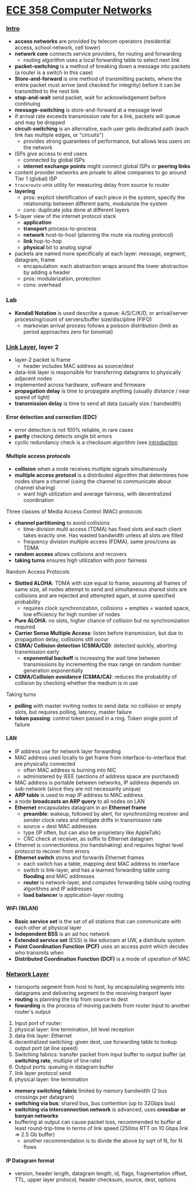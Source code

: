 # [ECE 358 Computer Networks](https://learn.uwaterloo.ca/d2l/le/content/463410/viewContent/2545984/View)

### [Intro](https://learn.uwaterloo.ca/d2l/le/content/463410/viewContent/2545984/View)

- **access networks** are provided by telecom operators (residential access, school network, cell tower)
- **network core** connects service providers, for routing and forwarding
  - routing algorithm uses a local forwarding table to select next link
- **packet-switching** is a method of breaking down a message into packets (a router is a switch in this case)
- **Store-and-forward** is one method of transmitting packets, where the entire packet must arrive (and checked for integrity) before it can be transmitted to the next link
- **stop-and-wait** send packet, wait for acknowledgement before continuing
- **message-switching** is store-and-forward at a message level
- if arrival rate exceeds transmission rate for a link, packets will queue and may be dropped
- **circuit-switching** is an alternative, each user gets dedicated path (each link has multiple edges, or "circuits")
  - provides strong guarantees of performance, but allows less users on the network
- ISPs give access to end users
  - connected by global ISPs
  - **internet exchange points** might connect global ISPs or **peering links**
- content provider networks are private to allow companies to go around Tier 1 (global) ISP
- `traceroute` unix utility for measuring delay from source to router
- **layering**
  - pros: explicit identification of each piece in the system, specify the relationship between different parts, modularize the system
  - cons: duplicate jobs done at different layers
- 5-layer view of the internet protocol stack
  - **application**
  - **transport** process-to-process
  - **network** host-to-host (planning the route via routing protocol)
  - **link** hop-to-hop
  - **physical** bit to analog signal
- packets are named more specifically at each layer: message, segment, datagram, frame
  - encapsulation: each abstraction wraps around the lower abstraction by adding a header
  - pros: modularization, protection
  - cons: overhead

### Lab
- **Kendall Notation** is used describe a queue: A/S/C/K/D, or arrival/server processing/count of servers/buffer size/discipline (FIFO)
  - markovian arrival process follows a poisson distribution (limit as period approaches zero for binomial)
  
### [Link Layer](https://learn.uwaterloo.ca/d2l/le/content/463410/viewContent/2561713/View), layer 2
- layer-2 packet is frame
  - header includes MAC address as source/dest
- data-link layer is responsible for transferring datagrams to physically adjacent nodes
- implemented across hardware, software and firmware
- **propagation delay** is time to propagate anything (usually distance / near speed of light)
- **transmission delay** is time to send all data (usually size / bandwidth)

#### Error detection and correction (EDC)
- error detection is not 100% reliable, in rare cases
- **parity** checking detects single bit errors
- cyclic redundancy check is a checksum algorithm (see [introduction](http://www.sunshine2k.de/articles/coding/crc/understanding_crc.html)

#### Multiple access protocols
- **collision** when a node receives multiple signals simultaneously
- **multiple access protocol** is a distributed algorithm that determines how nodes share a channel (using the channel to communicate about channel sharing)
  - want high utilization and average fairness, with decentralized coordination

Three classes of Media Access Control (MAC) protocols
- **channel partitioning** to avoid collisions
  - time-division multi access (TDMA) has fixed slots and each client takes exactly one. Has wasted bandwidth unless all slots are filled
  - frequency division multiple access (FDMA), same pros/cons as TDMA
- **random access** allows collisions and recovers
- **taking turns** ensures high utilization with poor fairness

Random Access Protocols
- **Slotted ALOHA**: TDMA with size equal to frame, assuming all frames of same size, all nodes attempt to send and simultaneous shared slots are collisions and are rejected and attempted again, at some specified probability
  - requires clock synchronization, collisions + empties = wasted space, low efficiency for high number of nodes
- **Pure ALOHA**: no slots, higher chance of collision but no synchronization required
- **Carrier Sense Multiple Access**: listen before transmission, but due to propagation delay, collisions still occur
- **CSMA/ Collision detection (CSMA/CD)**: detected quickly, aborting transmission early
  - **exponential backoff** is increasing the wait time between transmissions by incrementing the max range on random number generation exponentially
- **CSMA/Collision avoidance (CSMA/CA)**: reduces the probability of collision by checking whether the medium is in use

Taking turns
- **polling** with master inviting nodes to send data: no collision or empty slots, but requires polling, latency, master failure
- **token passing**: control token passed in a ring. Token single point of failure

#### LAN
- IP address use for network layer forwarding
- MAC address used locally to get frame from interface-to-interface that are physically connected
  - often MAC address is burning into NIC
  - administered by IEEE (sections of address space are purchased)
- MAC address is portable between networks, IP address depends on sub-network (since they are not necessarily unique)
- **ARP table** is used to map IP address to MAC address
- a node **broadcasts an ARP query** to all nodes on LAN
- **Ethernet** encapsulates datagram in an **Ethernet frame**
  - **preamble**: wakeup, followed by alert, for synchronizing receiver and sender clock rates and mitigate drifts in transmission rate
  - source + dest MAC addresses
  - type (IP often, but can also be proprietary like AppleTalk)
  - CRC check at receiver, as suffix to Ethernet datagram
- Ethernet is connectionless (no handshaking) and requires higher level protocol to recover from errors
- **Ethernet switch** stores and forwards Ethernet frames
  - each switch has a table, mapping dest MAC address to interface
  - switch is link-layer, and has a learned forwarding table using **flooding** and MAC addresses
  - **router** is network-layer, and computes forwarding table using routing algorithms and IP addresses
  - **load balancer** is application-layer routing
  
#### WiFi (WLAN)
- **Basic service set** is the set of all stations that can communicate with each other at physical layer
- **Independent BSS** is an ad hoc network
- **Extended service set** (ESS) is like eduroam at UW, a distribute system
- **Point Coordination Function (PCF)** uses an access point which decides who transmits when
- **Distributed Coordination Function (DCF)** is a mode of operation of MAC
  
### [Network Layer](https://learn.uwaterloo.ca/d2l/le/content/463410/viewContent/2572927/View)
- transports segment from host to host, by encapsulating segments into datagrams and delivering segment to the receiving tranport layer
- **routing** is planning the trip from source to dest
- **fowarding** is the process of moving packets from router input to another router's output

1. Input port of router:
  2. physical layer: line termination, bit level reception
  3. data link layer: Ethernet
  4. decentralized switching: given dest, use forwarding table to lookup output port (at line speed)
5. Switching fabrics: transfer packet from input buffer to output buffer (at **switching rate**, multiple of line rate)
6. Output ports: queuing in datagram buffer
7. link layer protocol send
8. physical layer: line termination 

- **memory switching fabric** limited by memory bandwidth (2 bus crossings per datagram)
- **switching via bus**: shared bus, bus contention (up to 32Gbps bus)
- **switching via interconnection network** is advanced, uses **crossbar or banyan networks**
- buffering at output can cause packet loss, recommended to buffer at least round-trip-time in terms of link speed (250ms RTT on 10 Gbps link => 2.5 Gb buffer)
  - another recommendation is to divide the above by sqrt of N, for N flows
  
#### IP Datagram format
 - version, header length, datagram length, id, flags, fragmentation offset, TTL, upper layer protocol, header checksum, source, dest, options

